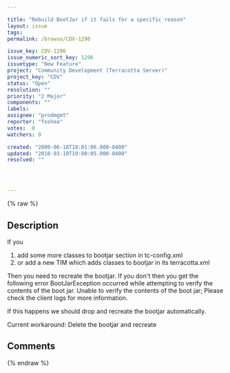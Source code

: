 ```yaml
---

title: "Rebuild BootJar if it fails for a specific reason"
layout: issue
tags: 
permalink: /browse/CDV-1296

issue_key: CDV-1296
issue_numeric_sort_key: 1296
issuetype: "New Feature"
project: "Community Development (Terracotta Server)"
project_key: "CDV"
status: "Open"
resolution: ""
priority: "2 Major"
components: ""
labels: 
assignee: "prodmgmt"
reporter: "foshea"
votes:  0
watchers: 0

created: "2009-06-18T18:01:06.000-0400"
updated: "2010-03-19T19:00:05.000-0400"
resolved: ""




---
```


{% raw %}

## Description

<div markdown="1" class="description">

If you 
1. add some more classes to bootjar section in tc-config.xml 
2. or add a new TIM which adds classes to bootjar in its terracotta.xml 

Then you need to recreate the bootjar.  If you don't then you get the following error
BootJarException occurred while attempting to verify the contents of the boot jar. Unable to verify the contents of the boot jar; Please check the client logs for more information. 

If this happens we should drop and recreate the bootjar automatically.

Current workaround: Delete the bootjar and recreate 

</div>

## Comments



{% endraw %}
